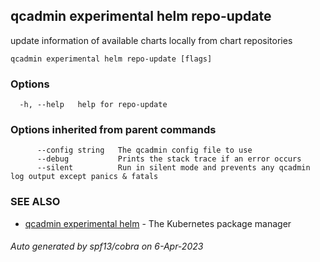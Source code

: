 ## qcadmin experimental helm repo-update

update information of available charts locally from chart repositories

```
qcadmin experimental helm repo-update [flags]
```

### Options

```
  -h, --help   help for repo-update
```

### Options inherited from parent commands

```
      --config string   The qcadmin config file to use
      --debug           Prints the stack trace if an error occurs
      --silent          Run in silent mode and prevents any qcadmin log output except panics & fatals
```

### SEE ALSO

* [qcadmin experimental helm](qcadmin_experimental_helm.md)	 - The Kubernetes package manager

###### Auto generated by spf13/cobra on 6-Apr-2023
